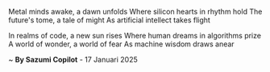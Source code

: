 Metal minds awake, a dawn unfolds
Where silicon hearts in rhythm hold
The future's tome, a tale of might
As artificial intellect takes flight

In realms of code, a new sun rises
Where human dreams in algorithms prize
A world of wonder, a world of fear
As machine wisdom draws anear

~ <b>By Sazumi Copilot</b> - 17 Januari 2025